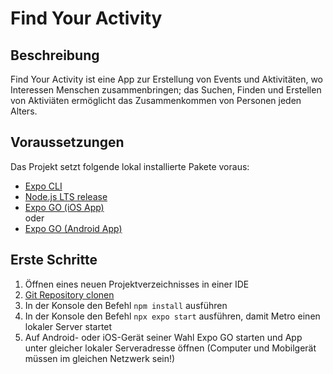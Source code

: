 # Find Your Activity

## Beschreibung

Find Your Activity ist eine App zur Erstellung von Events und Aktivitäten, wo Interessen Menschen zusammenbringen; das Suchen, Finden und Erstellen von Aktiviäten ermöglicht das Zusammenkommen von Personen jeden Alters.

## Voraussetzungen

Das Projekt setzt folgende lokal installierte Pakete voraus:

- [Expo CLI](https://docs.expo.dev/get-started/installation/)
- [Node.js LTS release](https://nodejs.org/en/)
- [Expo GO (iOS App)](https://apps.apple.com/de/app/expo-go/id982107779)\
oder
- [Expo GO (Android App)](https://play.google.com/store/apps/details?id=host.exp.exponent&hl=de&gl=US)

## Erste Schritte

1. Öffnen eines neuen Projektverzeichnisses in einer IDE
2. [Git Repository clonen](https://github.com/GrumpyEric/findyouractivity)
3. In der Konsole den Befehl `npm install` ausführen
4. In der Konsole den Befehl `npx expo start` ausführen, damit Metro einen lokaler Server startet
5. Auf Android- oder iOS-Gerät seiner Wahl Expo GO starten und App unter gleicher lokaler Serveradresse öffnen (Computer und Mobilgerät müssen im gleichen Netzwerk sein!)